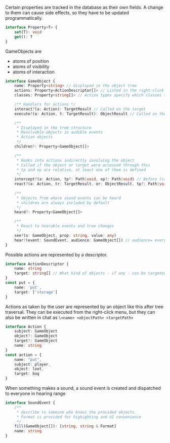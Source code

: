 Certain properties are tracked in the database as their own fields. A change to them can cause side effects, so they have to be updated programmatically.

```ts
interface Property<T> {
    set(T): void
    get(): T
}
```

GameObjects are
- atoms of position
- atoms of visibility
- atoms of interaction

```ts
interface GameObject {
    name: Property<string> // displayed in the object tree
    actions: Property<ActionDescriptor[]> // Listed in the right-click menu
    classes: Property<string[]> // Action types specify which classes they target

    /** Handlers for actions */
    interact?(a: Action): TargetResult // Called on the target
    execute?(a: Action, t: TargetResult): ObjectResult // Called on the object

    /**
     * Displayed in the tree structure
     * Resolvable objects in audible events
     * Action objects
     */    
    children?: Property<GameObject[]>

    /**
     * Hooks into actions indirectly involving the object
     * Called if the object or target were accessed through this
     * tp and op are relative, at least one of them is defined
     */
    intercept?(a: Action, tp?: Path|void, op?: Path|void) // Before (can throw to prevent action)
    react?(a: Action, tr: TargetResult, or: ObjectResult, tp?: Path|void, op?: Path|void) // after 
    
    /**
     * Objects from where sound events can be heard
     * children are always included by default 
     */
    heard?: Property<GameObject[]>

    /**
     * React to hearable events and tree changes
     */
    see?(o: GameObject, prop: string, value: any)
    hear?(event: SoundEvent, audience: GameObject[]) // audience= every object where the sound was heard
}
```

Possible actions are represented by a descriptor.

```ts
interface ActionDescriptor {
    name: string
    target: string[] // What kind of objects - if any - can be targeted?
}
const put = {
    name: 'put',
    target: ['storage']
}
```

Actions as taken by the user are represented by an object like this after tree traversal. They can be executed from the right-click menu, but they can also be written in chat as `\<name> <objectPath> <targetPath>`

```ts
interface Action {
    subject: GameObject
    object?: GameObject
    target?: GameObject
    name: string
}
const action = {
    name: "put",
    subject: player,
    object: loot,
    target: bag
}
```

When something makes a sound, a sound event is created and dispatched to everyone in hearing range

```ts
interface SoundEvent {
    /**
     * describe to someone who knows the provided objects
     * Format is provided for highighting and UI convenience
     */
    fill(GameObject[]): [string, string & Format]
    name: string
}
```